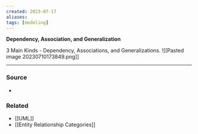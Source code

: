 ```yaml
---
created: 2023-07-17
aliases: 
tags: [modeling]
---
```


**Dependency, Association, and Generalization**

3 Main Kinds - Dependency, Associations, and Generalizations.
![[Pasted image 20230710173849.png]]

---
### Source
- 

### Related
- [[UML]]
- [[Entity Relationship Categories]]
 